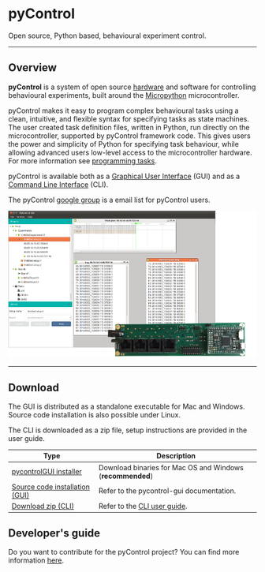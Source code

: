 # pyControl

Open source, Python based, behavioural experiment control.

---

## Overview

**pyControl** is a system of open source [hardware](user-guide/hardware.md) and software for controlling behavioural experiments, built around the [Micropython](https://micropython.org/) microcontroller.

pyControl makes it easy to program complex behavioural tasks using a clean, intuitive, and flexible syntax for specifying tasks as state machines. The user created task definition files, written in Python, run directly on the microcontroller, supported by pyControl framework code.  This gives users the power and simplicity of Python for specifying task behaviour, while allowing advanced users low-level access to the microcontroller hardware.  For more information see [programming tasks](user-guide/programming-tasks.md).  

pyControl is available both as a [Graphical User Interface](user-guide/graphical-user-interface.md) (GUI) and as a [Command Line Interface](user-guide/command-line-interface.md) (CLI). 

The pyControl [google group](https://groups.google.com/forum/#!forum/pycontrol) is a email list for pyControl users.

![pyControlGUI frontpage](media/pycontrol-gui-frontpage.png)

---

## Download

The GUI is distributed as a standalone executable for Mac and Windows. Source code installation is also possible under Linux.  

The CLI is downloaded as a zip file, setup instructions are provided in the user guide.

| Type | Description |
|---|---|
|[pycontrolGUI installer](https://bitbucket.org/fchampalimaud/pycontrol-gui/downloads)| Download binaries for Mac OS and Windows (**recommended**)|
|[Source code installation (GUI)](http://pycontrol-gui.readthedocs.io/en/latest/)  | Refer to the pycontrol-gui documentation. |
|[Download zip (CLI)](https://bitbucket.org/takam/pycontrol/downloads/) | Refer to the [CLI user guide](user-guide/command-line-interface.md). |

## Developer's guide

Do you want to contribute for the pyControl project? You can find more information [here](/contributing).